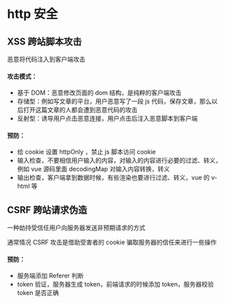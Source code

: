 # http 安全

## XSS 跨站脚本攻击

恶意将代码注入到客户端攻击

#### 攻击模式：

- 基于 DOM：恶意修改页面的 dom 结构，是纯粹的客户端攻击
- 存储型：例如写文章的平台，用户恶意写了一段 js 代码，保存文章，那么以后打开这篇文章的人都会遭到恶意代码的攻击
- 反射型：诱导用户点击恶意连接，用户点击后注入恶意脚本到客户端

#### 预防：

- 给 cookie 设置 httpOnly ，禁止 js 脚本访问 cookie
- 输入检查，不要相信用户输入的内容，对输入的内容进行必要的过滤、转义，例如 vue 源码里面 decodingMap 对输入内容转换，转义
- 输出检查，客户端拿到数据时候，有些渲染也要进行过滤、转义，vue 的 v-html 等

## CSRF 跨站请求伪造

一种劫持受信任用户向服务器发送非预期请求的方式

通常情况 CSRF 攻击是借助受害者的 cookie 骗取服务器的信任来进行一些操作

#### 预防：

- 服务端添加 Referer 判断
- token 验证，服务器生成 token，前端请求的时候添加 token，服务器校验 token 是否正确
